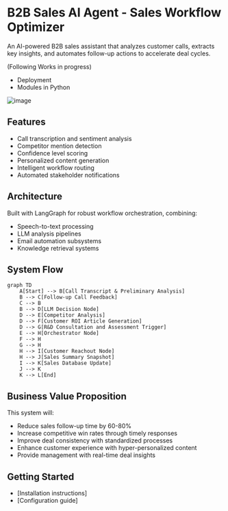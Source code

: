 # B2B Sales AI Agent - Sales Workflow Optimizer

An AI-powered B2B sales assistant that analyzes customer calls, extracts key insights, and automates follow-up actions to accelerate deal cycles.

(Following Works in progress)
- Deployment
- Modules in Python


![image](https://www-cms.pipedriveassets.com/futurama-sales-meme.png)

## Features
- Call transcription and sentiment analysis
- Competitor mention detection
- Confidence level scoring
- Personalized content generation
- Intelligent workflow routing
- Automated stakeholder notifications

## Architecture
Built with LangGraph for robust workflow orchestration, combining:
- Speech-to-text processing
- LLM analysis pipelines
- Email automation subsystems
- Knowledge retrieval systems

## System Flow
```mermaid
graph TD
    A[Start] --> B[Call Transcript & Preliminary Analysis]
    B --> C[Follow-up Call Feedback]
    C --> B
    B --> D[LLM Decision Node]
    D --> E[Competitor Analysis]
    D --> F[Customer ROI Article Generation]
    D --> G[R&D Consultation and Assessment Trigger]
    E --> H[Orchestrator Node]
    F --> H
    G --> H
    H --> I[Customer Reachout Node]
    H --> J[Sales Summary Snapshot]
    I --> K[Sales Database Update]
    J --> K
    K --> L[End]
```

## Business Value Proposition
This system will:

- Reduce sales follow-up time by 60-80%
- Increase competitive win rates through timely responses
- Improve deal consistency with standardized processes
- Enhance customer experience with hyper-personalized content
- Provide management with real-time deal insights

## Getting Started
- [Installation instructions]
- [Configuration guide]
